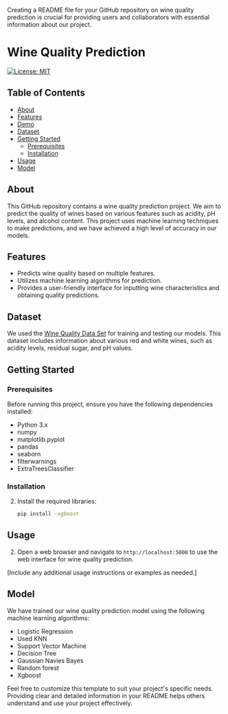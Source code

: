 Creating a README file for your GitHub repository on wine quality prediction is crucial for providing users and collaborators with essential information about our project.

# Wine Quality Prediction

[![License: MIT](https://img.shields.io/badge/License-MIT-yellow.svg)](https://opensource.org/licenses/MIT)

## Table of Contents
- [About](#about)
- [Features](#features)
- [Demo](#demo)
- [Dataset](#dataset)
- [Getting Started](#getting-started)
  - [Prerequisites](#prerequisites)
  - [Installation](#installation)
- [Usage](#usage)
- [Model](#model)
  
  

## About

This GitHub repository contains a wine quality prediction project. We aim to predict the quality of wines based on various features such as acidity, pH levels, and alcohol content. This project uses machine learning techniques to make predictions, and we have achieved a high level of accuracy in our models.

## Features

- Predicts wine quality based on multiple features.
- Utilizes machine learning algorithms for prediction.
- Provides a user-friendly interface for inputting wine characteristics and obtaining quality predictions.



## Dataset

We used the [Wine Quality Data Set](insert_dataset_link) for training and testing our models. This dataset includes information about various red and white wines, such as acidity levels, residual sugar, and pH values.

## Getting Started

### Prerequisites

Before running this project, ensure you have the following dependencies installed:

- Python 3.x
- numpy
- matplotlib.pyplot
- pandas
- seaborn
- filterwarnings
- ExtraTreesClassifier

### Installation

2. Install the required libraries:

   ```bash
   pip install -xgboost 
   ```

## Usage


2. Open a web browser and navigate to `http://localhost:5000` to use the web interface for wine quality prediction.

[Include any additional usage instructions or examples as needed.]

## Model

We have trained our wine quality prediction model using the following machine learning algorithms:

- Logistic Regression
- Used KNN
- Support Vector Machine
- Decision Tree
- Gaussian Navies Bayes
- Random forest
- Xgboost

Feel free to customize this template to suit your project's specific needs. Providing clear and detailed information in your README helps others understand and use your project effectively.
